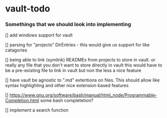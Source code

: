 # vault-todo

### Somethings that we should look into implementing
[]  add windows support for vault

[]  parsing for "projects" DirEntries - this would give us support for like catagories

[]  being able to link (symlink) READMEs from projects to store in vault.
    or really any file that you don't want to store directly in vault
    this would have to be a pre-existing file to link in vault but non the less
    a nice feature

[]  have vault be agnostic to ".md" extentions on files. This should allow like syntax
    highlighting and other nice extension based features

[] https://www.gnu.org/software/bash/manual/html_node/Programmable-Completion.html
    some bash completetion?

[] implement a search function
